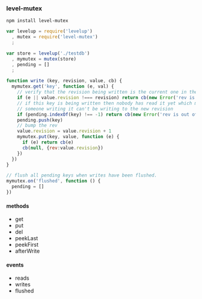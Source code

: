 ### level-mutex

`npm install level-mutex`

```javascript
var levelup = require('levelup')
  , mutex = require('level-mutex')
  ;

var store = levelup('./testdb')
  , mymutex = mutex(store)
  , pending = []
  ;

function write (key, revision, value, cb) {
  mymutex.get('key', function (e, val) {
    // verify that the revision being written is the current one in the database
    if (e || value.revision !=== revision) return cb(new Error('rev is out of date'))
    // if this key is being written then nobody has read it yet which means
    // someone writing it can't be writing to the new revision
    if (pending.indexOf(key) !== -1) return cb(new Error('rev is out of date'))
    pending.push(key)
    // bump the rev
    value.revision = value.revision + 1
    mymutex.put(key, value, function (e) {
      if (e) return cb(e)
      cb(null, {rev:value.revision})
    })
  })
}

// flush all pending keys when writes have been flushed.
mymutex.on('flushed', function () {
  pending = []
})
```

#### methods

* get
* put
* del
* peekLast
* peekFirst
* afterWrite


#### events

* reads
* writes
* flushed